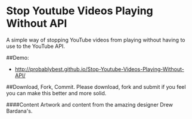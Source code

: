 Stop Youtube Videos Playing Without API
==============================

A simple way of stopping YouTube videos from playing without having to use to the YouTube API.

##Demo:

- http://probablybest.github.io/Stop-Youtube-Videos-Playing-Without-API/

	
##Download, Fork, Commit.
Please download, fork and submit if you feel you can make this better and more solid.

####Content
Artwork and content from the amazing designer Drew Bardana's.